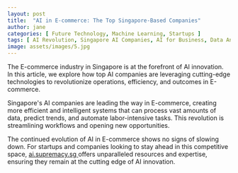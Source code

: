 ```yaml
---
layout: post
title:  "AI in E-commerce: The Top Singapore-Based Companies"
author: jane
categories: [ Future Technology, Machine Learning, Startups ]
tags: [ AI Revolution, Singapore AI Companies, AI for Business, Data Analytics ]
image: assets/images/5.jpg
---
```


The E-commerce industry in Singapore is at the forefront of AI innovation. In this article, we explore how top AI companies are leveraging cutting-edge technologies to revolutionize operations, efficiency, and outcomes in E-commerce.

Singapore's AI companies are leading the way in E-commerce, creating more efficient and intelligent systems that can process vast amounts of data, predict trends, and automate labor-intensive tasks. This revolution is streamlining workflows and opening new opportunities.

The continued evolution of AI in E-commerce shows no signs of slowing down. For startups and companies looking to stay ahead in this competitive space, <a href="https://ai.supremacy.sg" target="_blank"> ai.supremacy.sg </a> offers unparalleled resources and expertise, ensuring they remain at the cutting edge of AI innovation.
